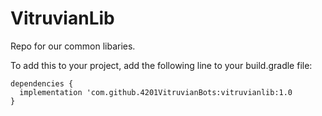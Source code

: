 # VitruvianLib
Repo for our common libaries.

To add this to your project, add the following line to your build.gradle file:

```
dependencies {
  implementation 'com.github.4201VitruvianBots:vitruvianlib:1.0
}
```
